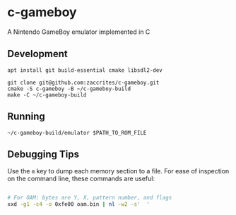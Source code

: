
# c-gameboy

A Nintendo GameBoy emulator implemented in C


## Development

    apt install git build-essential cmake libsdl2-dev

    git clone git@github.com:zaccrites/c-gameboy.git
    cmake -S c-gameboy -B ~/c-gameboy-build
    make -C ~/c-gameboy-build


## Running

    ~/c-gameboy-build/emulator $PATH_TO_ROM_FILE


## Debugging Tips

Use the `m` key to dump each memory section to a file.
For ease of inspection on the command line, these commands are useful:

```sh

# For OAM: bytes are Y, X, pattern number, and flags
xxd -g1 -c4 -o 0xfe00 oam.bin | nl -w2 -s'  '



```
